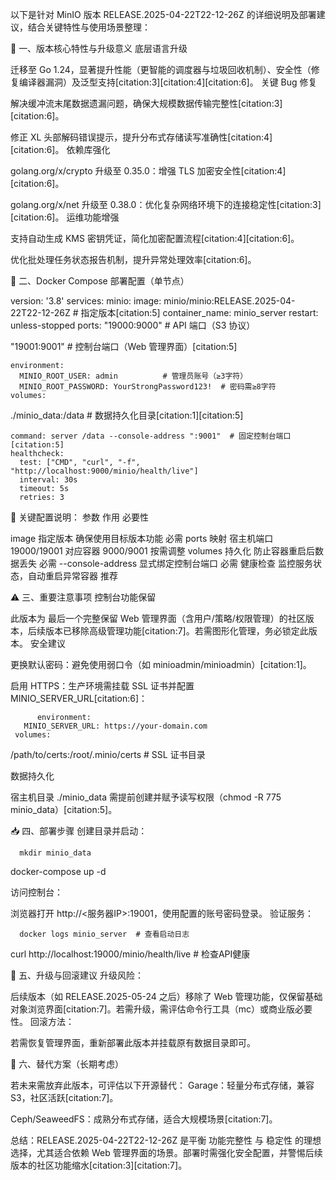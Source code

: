 以下是针对 MinIO 版本 RELEASE.2025-04-22T22-12-26Z 的详细说明及部署建议，结合关键特性与使用场景整理：

🚀 一、版本核心特性与升级意义
底层语言升级

迁移至 Go 1.24，显著提升性能（更智能的调度器与垃圾回收机制）、安全性（修复编译器漏洞）及泛型支持[citation:3][citation:4][citation:6]。
关键 Bug 修复

解决缓冲流末尾数据遗漏问题，确保大规模数据传输完整性[citation:3][citation:6]。

修正 XL 头部解码错误提示，提升分布式存储读写准确性[citation:4][citation:6]。
依赖库强化

golang.org/x/crypto 升级至 0.35.0：增强 TLS 加密安全性[citation:4][citation:6]。

golang.org/x/net 升级至 0.38.0：优化复杂网络环境下的连接稳定性[citation:3][citation:6]。
运维功能增强

支持自动生成 KMS 密钥凭证，简化加密配置流程[citation:4][citation:6]。

优化批处理任务状态报告机制，提升异常处理效率[citation:6]。

🐳 二、Docker Compose 部署配置（单节点）

version: '3.8'
services:
minio:
image: minio/minio:RELEASE.2025-04-22T22-12-26Z # 指定版本[citation:5]
container_name: minio_server
restart: unless-stopped
ports:
"19000:9000" # API 端口（S3 协议）

"19001:9001" # 控制台端口（Web 管理界面）[citation:5]

    environment:
      MINIO_ROOT_USER: admin          # 管理员账号（≥3字符）
      MINIO_ROOT_PASSWORD: YourStrongPassword123!  # 密码需≥8字符
    volumes:

./minio_data:/data # 数据持久化目录[citation:1][citation:5]

    command: server /data --console-address ":9001"  # 固定控制台端口[citation:5]
    healthcheck:
      test: ["CMD", "curl", "-f", "http://localhost:9000/minio/health/live"]
      interval: 30s
      timeout: 5s
      retries: 3

🔧 关键配置说明：
参数 作用 必要性

image 指定版本 确保使用目标版本功能 必需
ports 映射 宿主机端口 19000/19001 对应容器 9000/9001 按需调整
volumes 持久化 防止容器重启后数据丢失 必需
--console-address 显式绑定控制台端口 必需
健康检查 监控服务状态，自动重启异常容器 推荐

⚠️ 三、重要注意事项
控制台功能保留

此版本为 最后一个完整保留 Web 管理界面（含用户/策略/权限管理）的社区版本，后续版本已移除高级管理功能[citation:7]。若需图形化管理，务必锁定此版本。
安全建议

更换默认密码：避免使用弱口令（如 minioadmin/minioadmin）[citation:1]。

启用 HTTPS：生产环境需挂载 SSL 证书并配置 MINIO_SERVER_URL[citation:6]：

          environment:
       MINIO_SERVER_URL: https://your-domain.com
     volumes:

/path/to/certs:/root/.minio/certs # SSL 证书目录

数据持久化

宿主机目录 ./minio_data 需提前创建并赋予读写权限（chmod -R 775 minio_data）[citation:5]。

📥 四、部署步骤
创建目录并启动：

      mkdir minio_data

docker-compose up -d

访问控制台：

浏览器打开 http://<服务器IP>:19001，使用配置的账号密码登录。
验证服务：

      docker logs minio_server  # 查看启动日志

curl http://localhost:19000/minio/health/live # 检查API健康

🔄 五、升级与回滚建议
升级风险：

后续版本（如 RELEASE.2025-05-24 之后）移除了 Web 管理功能，仅保留基础对象浏览界面[citation:7]。若需升级，需评估命令行工具（mc）或商业版必要性。
回滚方法：

若需恢复管理界面，重新部署此版本并挂载原有数据目录即可。

💎 六、替代方案（长期考虑）

若未来需放弃此版本，可评估以下开源替代：
Garage：轻量分布式存储，兼容 S3，社区活跃[citation:7]。

Ceph/SeaweedFS：成熟分布式存储，适合大规模场景[citation:7]。

总结：RELEASE.2025-04-22T22-12-26Z 是平衡 功能完整性 与 稳定性 的理想选择，尤其适合依赖 Web 管理界面的场景。部署时需强化安全配置，并警惕后续版本的社区功能缩水[citation:3][citation:7]。
